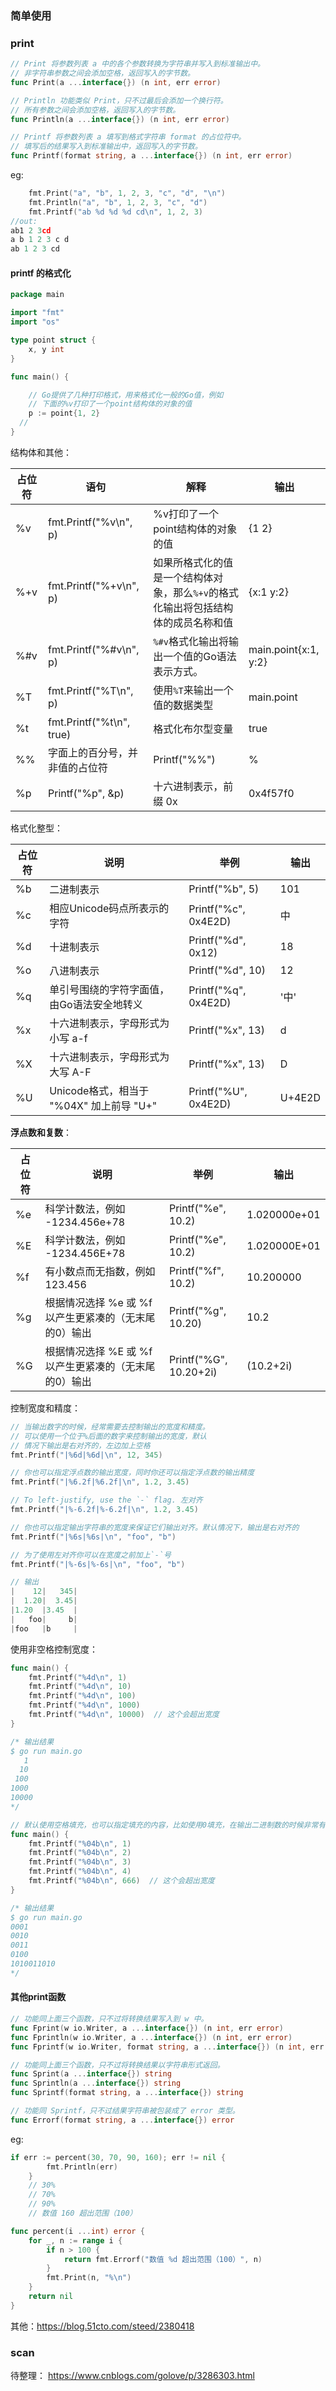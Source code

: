 ### 简单使用



### print

```go
// Print 将参数列表 a 中的各个参数转换为字符串并写入到标准输出中。
// 非字符串参数之间会添加空格，返回写入的字节数。
func Print(a ...interface{}) (n int, err error)

// Println 功能类似 Print，只不过最后会添加一个换行符。
// 所有参数之间会添加空格，返回写入的字节数。
func Println(a ...interface{}) (n int, err error)

// Printf 将参数列表 a 填写到格式字符串 format 的占位符中。
// 填写后的结果写入到标准输出中，返回写入的字节数。
func Printf(format string, a ...interface{}) (n int, err error)
```

eg:

```go
    fmt.Print("a", "b", 1, 2, 3, "c", "d", "\n")
    fmt.Println("a", "b", 1, 2, 3, "c", "d")
    fmt.Printf("ab %d %d %d cd\n", 1, 2, 3)
//out:
ab1 2 3cd
a b 1 2 3 c d
ab 1 2 3 cd
```





#### printf 的格式化

```go
package main

import "fmt"
import "os"

type point struct {
	x, y int
}

func main() {

	// Go提供了几种打印格式，用来格式化一般的Go值，例如
	// 下面的%v打印了一个point结构体的对象的值
	p := point{1, 2}
  //
}
```

结构体和其他：

| 占位符 | 语句                           | 解释                                                         | 输出                 |
| ------ | ------------------------------ | ------------------------------------------------------------ | -------------------- |
| %v     | fmt.Printf("%v\n", p)          | %v打印了一个point结构体的对象的值                            | {1 2}                |
| %+v    | fmt.Printf("%+v\n", p)         | 如果所格式化的值是一个结构体对象，那么`%+v`的格式化输出将包括结构体的成员名称和值 | {x:1 y:2}            |
| %#v    | fmt.Printf("%#v\n", p)         | `%#v`格式化输出将输出一个值的Go语法表示方式。                | main.point{x:1, y:2} |
| %T     | fmt.Printf("%T\n", p)          | 使用`%T`来输出一个值的数据类型                               | main.point           |
| %t     | fmt.Printf("%t\n", true)       | 格式化布尔型变量                                             | true                 |
| %%     | 字面上的百分号，并非值的占位符 | Printf("%%")                                                 | %                    |
| %p     | Printf("%p", &p)               | 十六进制表示，前缀 0x                                        | 0x4f57f0             |

格式化整型：

| 占位符 | 说明                                       | 举例                 | 输出   |
| ------ | ------------------------------------------ | -------------------- | ------ |
| %b     | 二进制表示                                 | Printf("%b", 5)      | 101    |
| %c     | 相应Unicode码点所表示的字符                | Printf("%c", 0x4E2D) | 中     |
| %d     | 十进制表示                                 | Printf("%d", 0x12)   | 18     |
| %o     | 八进制表示                                 | Printf("%d", 10)     | 12     |
| %q     | 单引号围绕的字符字面值，由Go语法安全地转义 | Printf("%q", 0x4E2D) | '中'   |
| %x     | 十六进制表示，字母形式为小写 a-f           | Printf("%x", 13)     | d      |
| %X     | 十六进制表示，字母形式为大写 A-F           | Printf("%x", 13)     | D      |
| %U     | Unicode格式，相当于 "%04X" 加上前导 "U+"   | Printf("%U", 0x4E2D) | U+4E2D |

**浮点数和复数**：

| 占位符 | 说明                                                  | 举例                   | 输出         |
| ------ | ----------------------------------------------------- | ---------------------- | ------------ |
| %e     | 科学计数法，例如 -1234.456e+78                        | Printf("%e", 10.2)     | 1.020000e+01 |
| %E     | 科学计数法，例如 -1234.456E+78                        | Printf("%e", 10.2)     | 1.020000E+01 |
| %f     | 有小数点而无指数，例如 123.456                        | Printf("%f", 10.2)     | 10.200000    |
| %g     | 根据情况选择 %e 或 %f 以产生更紧凑的（无末尾的0）输出 | Printf("%g", 10.20)    | 10.2         |
| %G     | 根据情况选择 %E 或 %f 以产生更紧凑的（无末尾的0）输出 | Printf("%G", 10.20+2i) | (10.2+2i)    |



控制宽度和精度：

```go
// 当输出数字的时候，经常需要去控制输出的宽度和精度。
// 可以使用一个位于%后面的数字来控制输出的宽度，默认
// 情况下输出是右对齐的，左边加上空格
fmt.Printf("|%6d|%6d|\n", 12, 345)

// 你也可以指定浮点数的输出宽度，同时你还可以指定浮点数的输出精度
fmt.Printf("|%6.2f|%6.2f|\n", 1.2, 3.45)

// To left-justify, use the `-` flag. 左对齐
fmt.Printf("|%-6.2f|%-6.2f|\n", 1.2, 3.45)

// 你也可以指定输出字符串的宽度来保证它们输出对齐。默认情况下，输出是右对齐的
fmt.Printf("|%6s|%6s|\n", "foo", "b")

// 为了使用左对齐你可以在宽度之前加上`-`号
fmt.Printf("|%-6s|%-6s|\n", "foo", "b")

// 输出
|    12|   345|
|  1.20|  3.45|
|1.20  |3.45  |
|   foo|     b|
|foo   |b     |
```

使用非空格控制宽度：

```go
func main() {
    fmt.Printf("%4d\n", 1)
    fmt.Printf("%4d\n", 10)
    fmt.Printf("%4d\n", 100)
    fmt.Printf("%4d\n", 1000)
    fmt.Printf("%4d\n", 10000)  // 这个会超出宽度
}

/* 输出结果
$ go run main.go
   1
  10
 100
1000
10000
*/

// 默认使用空格填充，也可以指定填充的内容，比如使用0填充，在输出二进制数的时候非常有用：
func main() {
    fmt.Printf("%04b\n", 1)
    fmt.Printf("%04b\n", 2)
    fmt.Printf("%04b\n", 3)
    fmt.Printf("%04b\n", 4)
    fmt.Printf("%04b\n", 666)  // 这个会超出宽度
}

/* 输出结果
$ go run main.go
0001
0010
0011
0100
1010011010
*/
```





#### 其他print函数

```go
// 功能同上面三个函数，只不过将转换结果写入到 w 中。
func Fprint(w io.Writer, a ...interface{}) (n int, err error)
func Fprintln(w io.Writer, a ...interface{}) (n int, err error)
func Fprintf(w io.Writer, format string, a ...interface{}) (n int, err error)

// 功能同上面三个函数，只不过将转换结果以字符串形式返回。
func Sprint(a ...interface{}) string
func Sprintln(a ...interface{}) string
func Sprintf(format string, a ...interface{}) string

// 功能同 Sprintf，只不过结果字符串被包装成了 error 类型。
func Errorf(format string, a ...interface{}) error
```

eg:

```go
if err := percent(30, 70, 90, 160); err != nil {
		fmt.Println(err)
	}
	// 30%
	// 70%
	// 90%
	// 数值 160 超出范围（100）

func percent(i ...int) error {
	for _, n := range i {
		if n > 100 {
			return fmt.Errorf("数值 %d 超出范围（100）", n)
		}
		fmt.Print(n, "%\n")
	}
	return nil
}
```



其他：https://blog.51cto.com/steed/2380418



### scan



待整理： https://www.cnblogs.com/golove/p/3286303.html